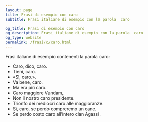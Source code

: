 ```yaml
---
layout: page
title: Frasi di esempio con caro 
subtitle: Frasi italiane di esempio con la parola  caro

og_title: Frasi di esempio con caro 
og_description: Frasi italiane di esempio con la parola  caro
og_type: website
permalink: /frasi/c/caro.html
---
```


Frasi italiane di esempio contenenti la parola caro:


- Caro, dico, caro.
- Tieni, caro.
- «Sì, caro.».
- Va bene, caro.
- Ma era più caro.
- Caro maggiore Vandam,.
- Non il nostro caro presidente.
- Trionfo dei mediocri caro alle maggioranze.
- Sì, caro, se perdo compreremo un cane.
- Se perdo costo caro all’intero clan Agassi.
